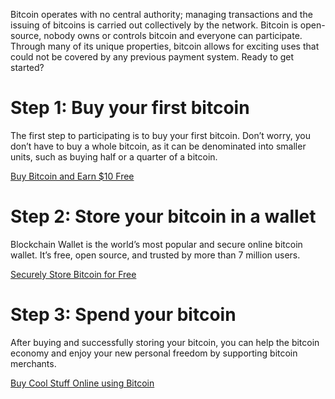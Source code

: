 Bitcoin operates with no central authority; managing transactions and the issuing of bitcoins is carried out collectively by the network. Bitcoin is open-source, nobody owns or controls bitcoin and everyone can participate. Through many of its unique properties, bitcoin allows for exciting uses that could not be covered by any previous payment system. Ready to get started?

# Step 1: Buy your first bitcoin

The first step to participating is to buy your first bitcoin. Don’t worry, you don’t have to buy a whole bitcoin, as it can be denominated into smaller units, such as buying half or a quarter of a bitcoin. 

[Buy Bitcoin and Earn $10 Free](https://www.coinbase.com/join/52796cadcca2c875f7000010)

# Step 2: Store your bitcoin in a wallet

Blockchain Wallet is the world’s most popular and secure online bitcoin wallet. It’s free, open source, and trusted by more than 7 million users.

[Securely Store Bitcoin for Free](https://www.blockchain.com/wallet)

# Step 3: Spend your bitcoin

After buying and successfully storing your bitcoin, you can help the bitcoin economy and enjoy your new personal freedom by supporting bitcoin merchants.

[Buy Cool Stuff Online using Bitcoin](https://store.bitcoin.com)
